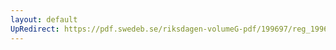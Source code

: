 ```yaml
---
layout: default
UpRedirect: https://pdf.swedeb.se/riksdagen-volumeG-pdf/199697/reg_199697/reg_199697_0124.pdf
---
```

